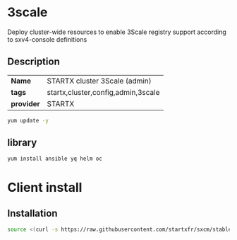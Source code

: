 # 3scale

Deploy cluster-wide resources to enable 3Scale registry support according to sxv4-console definitions

## Description

|              |                                    |
| ------------ | ---------------------------------- |
| **Name**     | STARTX cluster 3Scale (admin)      |
| **tags**     | startx,cluster,config,admin,3scale |
| **provider** | STARTX                             |




```bash
yum update -y
```

## library

```bash
yum install ansible yq helm oc
```

# Client install

## Installation

```bash
source <(curl -s https://raw.githubusercontent.com/startxfr/sxcm/stable/installer)
```
